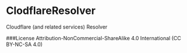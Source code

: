 # ClodflareResolver
Cloudflare (and related services) Resolver

###License
Attribution-NonCommercial-ShareAlike 4.0 International (CC BY-NC-SA 4.0)
